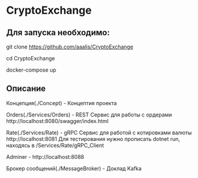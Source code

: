 # CryptoExchange
## Для запуска необходимо:
git clone https://github.com/aaalis/CryptoExchange

cd CryptoExchange

docker-compose up

## Описание
Концепция(./Concept) - Концептия проекта

Orders(./Services/Orders) - REST Сервис для работы с ордерами
http://localhost:8080/swagger/index.html

Rate(./Services/Rate) - gRPC Сервис для работой с котировками валюты
http://localhost:8081
Для тестирования нужно прописать dotnet run, находясь в /Services/Rate/gRPC_Client

Adminer - http://localhost:8088

Брокер сообщений(./MessageBroker) - Доклад Kafka
